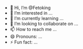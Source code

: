 - 👋 Hi, I’m @Fetoking
- 👀 I’m interested in ...
- 🌱 I’m currently learning ...
- 💞️ I’m looking to collaborate on ...
- 📫 How to reach me ...
- 😄 Pronouns: ...
- ⚡ Fun fact: ...

<!---
Fetoking/Fetoking is a ✨ special ✨ repository because its `README.md` (this file) appears on your GitHub profile.
You can click the Preview link to take a look at your changes.
--->
